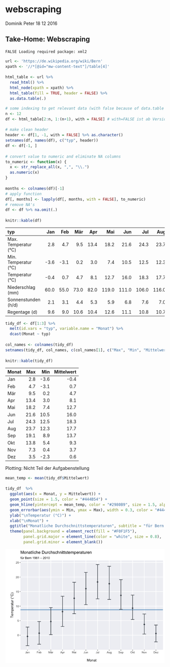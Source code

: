 webscraping
================
Dominik Peter
18 12 2016

Take-Home: Webscraping
----------------------

    FALSE Loading required package: xml2

``` r
url <- 'https://de.wikipedia.org/wiki/Bern'
xpath <- '//*[@id="mw-content-text"]/table[4]'

html_table <- url %>%
  read_html() %>%
  html_node(xpath = xpath) %>%
  html_table(fill = TRUE, header = FALSE) %>%
  as.data.table(.)
```

``` r
# some indexing to get relevant data (with false because of data.table formatting)
n <- 12
df <- html_table[2:n, 1:(n+1), with = FALSE] # with=FALSE ist ab Version 1.10.0 nicht mehr nötig

# make clean header
header <- df[1, -1, with = FALSE] %>% as.character()
setnames(df, names(df), c("typ", header))
df <- df[-1, ]

# convert value to numeric and eliminate NA columns
to_numeric <- function(x) {
  x <- str_replace_all(x, ",", "\\.")
  as.numeric(x)
}

months <- colnames(df)[-1]
# apply function
df[, months] <- lapply(df[, months, with = FALSE], to_numeric)
# remove NA's
df <- df %>% na.omit(.)

knitr::kable(df)
```

| typ                  |   Jan|   Feb|   Mär|   Apr|    Mai|    Jun|    Jul|    Aug|   Sep|   Okt|   Nov|   Dez|
|:---------------------|-----:|-----:|-----:|-----:|------:|------:|------:|------:|-----:|-----:|-----:|-----:|
| Max. Temperatur (°C) |   2.8|   4.7|   9.5|  13.4|   18.2|   21.6|   24.3|   23.7|  19.1|  13.8|   7.3|   3.5|
| Min. Temperatur (°C) |  -3.6|  -3.1|   0.2|   3.0|    7.4|   10.5|   12.5|   12.3|   8.9|   5.4|   0.4|  -2.3|
| Temperatur (°C)      |  -0.4|   0.7|   4.7|   8.1|   12.7|   16.0|   18.3|   17.7|  13.7|   9.3|   3.7|   0.6|
| Niederschlag (mm)    |  60.0|  55.0|  73.0|  82.0|  119.0|  111.0|  106.0|  116.0|  99.0|  88.0|  76.0|  74.0|
| Sonnenstunden (h/d)  |   2.1|   3.1|   4.4|   5.3|    5.9|    6.8|    7.6|    7.0|   5.5|   3.6|   2.3|   1.6|
| Regentage (d)        |   9.6|   9.0|  10.6|  10.4|   12.6|   11.1|   10.8|   10.7|   8.9|  10.4|  10.2|   9.9|

``` r
tidy_df <- df[1:3] %>%
  melt(id.vars = "typ", variable.name = "Monat") %>% 
  dcast(Monat ~ typ)

col_names <- colnames(tidy_df)
setnames(tidy_df, col_names, c(col_names[1], c("Max", "Min", "Mittelwert")))

knitr::kable(tidy_df)
```

| Monat |   Max|   Min|  Mittelwert|
|:------|-----:|-----:|-----------:|
| Jan   |   2.8|  -3.6|        -0.4|
| Feb   |   4.7|  -3.1|         0.7|
| Mär   |   9.5|   0.2|         4.7|
| Apr   |  13.4|   3.0|         8.1|
| Mai   |  18.2|   7.4|        12.7|
| Jun   |  21.6|  10.5|        16.0|
| Jul   |  24.3|  12.5|        18.3|
| Aug   |  23.7|  12.3|        17.7|
| Sep   |  19.1|   8.9|        13.7|
| Okt   |  13.8|   5.4|         9.3|
| Nov   |   7.3|   0.4|         3.7|
| Dez   |   3.5|  -2.3|         0.6|

Plotting: Nicht Teil der Aufgabenstellung

``` r
mean_temp <- mean(tidy_df$Mittelwert)

tidy_df  %>% 
  ggplot(aes(x = Monat, y = Mittelwert)) +
  geom_point(size = 1.5, color = "#444B54") +
  geom_hline(yintercept = mean_temp, color = "#2980B9", size = 1.5, alpha = 0.5) +
  geom_errorbar(aes(ymin = Min, ymax = Max), width = 0.3, color = "#444B54", size = 0.7) +
  ylab("\nTemperatur (°C)") +
  xlab("\nMonat") +
  ggtitle("Monatliche Durchschnittstemperaturen", subtitle = "für Bern 1981 – 2010") +
  theme(panel.background = element_rect(fill = "#F0F1F5"),
        panel.grid.major = element_line(color = "white", size = 0.8),
        panel.grid.minor = element_blank())
```

![](webscraping_files/figure-markdown_github/plotting-1.png)
